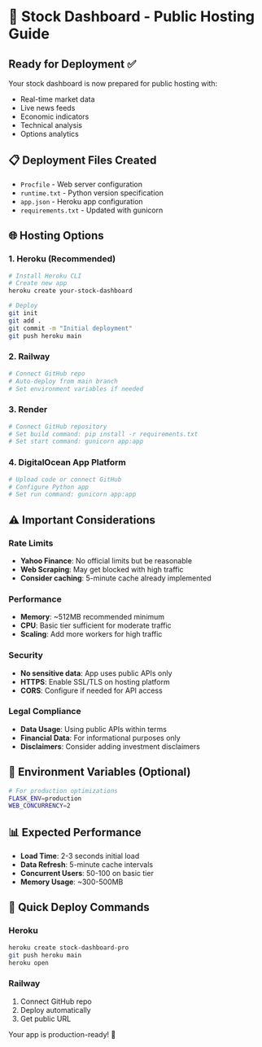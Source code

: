 # 🚀 Stock Dashboard - Public Hosting Guide

## Ready for Deployment ✅

Your stock dashboard is now prepared for public hosting with:
- Real-time market data
- Live news feeds
- Economic indicators
- Technical analysis
- Options analytics

## 📋 Deployment Files Created

- `Procfile` - Web server configuration
- `runtime.txt` - Python version specification
- `app.json` - Heroku app configuration
- `requirements.txt` - Updated with gunicorn

## 🌐 Hosting Options

### 1. Heroku (Recommended)
```bash
# Install Heroku CLI
# Create new app
heroku create your-stock-dashboard

# Deploy
git init
git add .
git commit -m "Initial deployment"
git push heroku main
```

### 2. Railway
```bash
# Connect GitHub repo
# Auto-deploy from main branch
# Set environment variables if needed
```

### 3. Render
```bash
# Connect GitHub repository
# Set build command: pip install -r requirements.txt
# Set start command: gunicorn app:app
```

### 4. DigitalOcean App Platform
```bash
# Upload code or connect GitHub
# Configure Python app
# Set run command: gunicorn app:app
```

## ⚠️ Important Considerations

### Rate Limits
- **Yahoo Finance**: No official limits but be reasonable
- **Web Scraping**: May get blocked with high traffic
- **Consider caching**: 5-minute cache already implemented

### Performance
- **Memory**: ~512MB recommended minimum
- **CPU**: Basic tier sufficient for moderate traffic
- **Scaling**: Add more workers for high traffic

### Security
- **No sensitive data**: App uses public APIs only
- **HTTPS**: Enable SSL/TLS on hosting platform
- **CORS**: Configure if needed for API access

### Legal Compliance
- **Data Usage**: Using public APIs within terms
- **Financial Data**: For informational purposes only
- **Disclaimers**: Consider adding investment disclaimers

## 🔧 Environment Variables (Optional)

```bash
# For production optimizations
FLASK_ENV=production
WEB_CONCURRENCY=2
```

## 📊 Expected Performance

- **Load Time**: 2-3 seconds initial load
- **Data Refresh**: 5-minute cache intervals
- **Concurrent Users**: 50-100 on basic tier
- **Memory Usage**: ~300-500MB

## 🚀 Quick Deploy Commands

### Heroku
```bash
heroku create stock-dashboard-pro
git push heroku main
heroku open
```

### Railway
1. Connect GitHub repo
2. Deploy automatically
3. Get public URL

Your app is production-ready! 🎉
